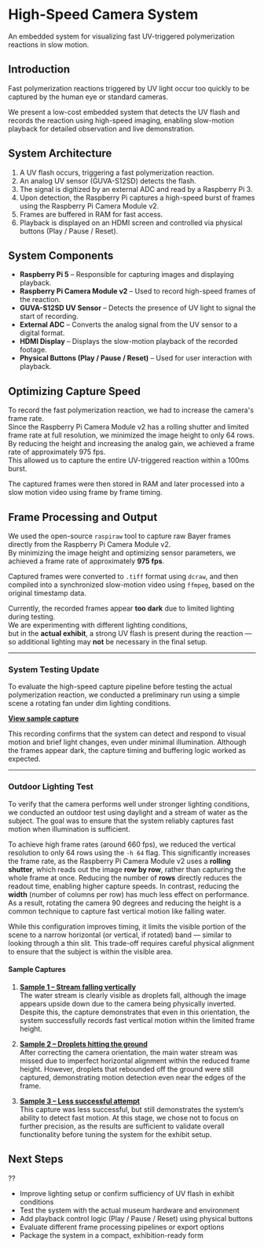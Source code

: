 # High-Speed Camera System
An embedded system for visualizing fast UV-triggered polymerization reactions in slow motion.
## Introduction

Fast polymerization reactions triggered by UV light occur too quickly to be captured by the human eye or standard cameras.

We present a low-cost embedded system that detects the UV flash and records the reaction using high-speed imaging, enabling slow-motion playback for detailed observation and live demonstration.
## System Architecture

1. A UV flash occurs, triggering a fast polymerization reaction.
2. An analog UV sensor (GUVA-S12SD) detects the flash.
3. The signal is digitized by an external ADC and read by a Raspberry Pi 3.
4. Upon detection, the Raspberry Pi captures a high-speed burst of frames using the Raspberry Pi Camera Module v2.
5. Frames are buffered in RAM for fast access.
6. Playback is displayed on an HDMI screen and controlled via physical buttons (Play / Pause / Reset).
## System Components

- **Raspberry Pi 5** – Responsible for capturing images and displaying playback.
- **Raspberry Pi Camera Module v2** – Used to record high-speed frames of the reaction.
- **GUVA-S12SD UV Sensor** – Detects the presence of UV light to signal the start of recording.
- **External ADC** – Converts the analog signal from the UV sensor to a digital format.
- **HDMI Display** – Displays the slow-motion playback of the recorded footage.
- **Physical Buttons (Play / Pause / Reset)** – Used for user interaction with playback.
## Optimizing Capture Speed

To record the fast polymerization reaction, we had to increase the camera's frame rate.  
Since the Raspberry Pi Camera Module v2 has a rolling shutter and limited frame rate at full resolution, we minimized the image height to only 64 rows.  
By reducing the height and increasing the analog gain, we achieved a frame rate of approximately 975 fps.  
This allowed us to capture the entire UV-triggered reaction within a 100ms burst.

The captured frames were then stored in RAM and later processed into a slow motion video using frame by frame timing.
## Frame Processing and Output

We used the open-source `raspiraw` tool to capture raw Bayer frames directly from the Raspberry Pi Camera Module v2.  
By minimizing the image height and optimizing sensor parameters, we achieved a frame rate of approximately **975 fps**.

Captured frames were converted to `.tiff` format using `dcraw`, and then compiled into a synchronized slow-motion video using `ffmpeg`, based on the original timestamp data.

Currently, the recorded frames appear **too dark** due to limited lighting during testing.  
We are experimenting with different lighting conditions,  
but in the **actual exhibit**, a strong UV flash is present during the reaction — so additional lighting may **not** be necessary in the final setup.

---

### System Testing Update

To evaluate the high-speed capture pipeline before testing the actual polymerization reaction, we conducted a preliminary run using a simple scene  a rotating fan under dim lighting conditions.

**[View sample capture](https://drive.google.com/file/d/1PzW4zkaScqAXy1D3jOnbjnEaSPEWVI3p/view)**

This recording confirms that the system can detect and respond to visual motion and brief light changes, even under minimal illumination. Although the frames appear dark, the capture timing and buffering logic worked as expected.

---

### Outdoor Lighting Test

To verify that the camera performs well under stronger lighting conditions, we conducted an outdoor test using daylight and a stream of water as the subject. The goal was to ensure that the system reliably captures fast motion when illumination is sufficient.

To achieve high frame rates (around 660 fps), we reduced the vertical resolution to only 64 rows using the `-h 64` flag. This significantly increases the frame rate, as the Raspberry Pi Camera Module v2 uses a **rolling shutter**, which reads out the image **row by row**, rather than capturing the whole frame at once. Reducing the number of **rows** directly reduces the readout time, enabling higher capture speeds. In contrast, reducing the **width** (number of columns per row) has much less effect on performance. As a result, rotating the camera 90 degrees and reducing the height is a common technique to capture fast vertical motion like falling water.

While this configuration improves timing, it limits the visible portion of the scene to a narrow horizontal (or vertical, if rotated) band — similar to looking through a thin slit. This trade-off requires careful physical alignment to ensure that the subject is within the visible area.

#### Sample Captures

1. **[Sample 1 – Stream falling vertically](https://drive.google.com/file/d/1tkDQBM2TiiqNo0x5NmPXNWECEWIrQ5F-/view)**  
   The water stream is clearly visible as droplets fall, although the image appears upside down due to the camera being physically inverted. Despite this, the capture demonstrates that even in this orientation, the system successfully records fast vertical motion within the limited frame height.

2. **[Sample 2 – Droplets hitting the ground](https://drive.google.com/file/d/1HDNrdlW91r2VxZYlnDlstKxNU1lgPaSQ/view)**  
   After correcting the camera orientation, the main water stream was missed due to imperfect horizontal alignment within the reduced frame height. However, droplets that rebounded off the ground were still captured, demonstrating motion detection even near the edges of the frame.

3. **[Sample 3 – Less successful attempt](https://drive.google.com/file/d/1XEx5hrPEJuywzcE6ZUDVG6fwlSdQVgLJ/view)**  
   This capture was less successful, but still demonstrates the system’s ability to detect fast motion. At this stage, we chose not to focus on further precision, as the results are sufficient to validate overall functionality before tuning the system for the exhibit setup.




## Next Steps

??
- Improve lighting setup or confirm sufficiency of UV flash in exhibit conditions
- Test the system with the actual museum hardware and environment
- Add playback control logic (Play / Pause / Reset) using physical buttons
- Evaluate different frame processing pipelines or export options
- Package the system in a compact, exhibition-ready form

